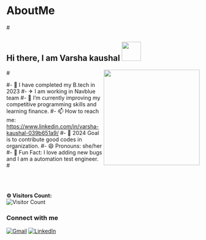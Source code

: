 # AboutMe
 #<h2> Hi there, I am <a >Varsha kaushal </a> <img src="https://media.giphy.com/media/ujrj9aoOdNvXO/giphy.gif" width="50"></h2>
  #<img align='right' src="https://media.giphy.com/media/XGmwiw4CkjtAIU3b0z/giphy.gif" width="250"> 
 
#- 🏫 I have completed my B.tech in 2023
#- ✈  I am working in Navblue team
#- 🔭 I’m currently improving my competitive programming skills and learning finance.
#- 📫 How to reach me: https://www.linkedin.com/in/varsha-kaushal-039b651a9/
#- 🎯 2024 Goal is to contribute good codes in organization.
#- 😄 Pronouns: she/her
#- 🎈 Fun Fact: I love adding new bugs and I am a automation test engineer.
#<br>

</div>
<br /> <br />

 
**⚙️ Visitors Count:**
<br>
![Visitor Count](https://profile-counter.glitch.me/{VarshaKaushal2002}/count.svg)
### Connect with me
<a href="mailto:kaushalvarsha39@gmail.com"><img alt="Gmail" src="https://img.shields.io/badge/Gmail-D14836?style=for-the-badge&logo=gmail&logoColor=white" /></a>
<a href="https://www.linkedin.com/in/varsha-kaushal-039b651a9/"><img alt="LinkedIn" src="https://img.shields.io/badge/linkedin%20-%230077B5.svg?&style=for-the-badge&logo=linkedin&logoColor=white"/></a>
